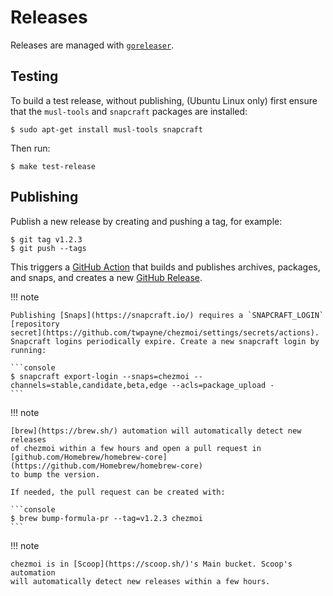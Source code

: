 # Releases

Releases are managed with [`goreleaser`](https://goreleaser.com/).

## Testing

To build a test release, without publishing, (Ubuntu Linux only) first ensure
that the `musl-tools` and `snapcraft` packages are installed:

```console
$ sudo apt-get install musl-tools snapcraft
```

Then run:

```console
$ make test-release
```

## Publishing

Publish a new release by creating and pushing a tag, for example:

```console
$ git tag v1.2.3
$ git push --tags
```

This triggers a [GitHub Action](https://github.com/twpayne/chezmoi/actions)
that builds and publishes archives, packages, and snaps, and creates a new
[GitHub Release](https://github.com/twpayne/chezmoi/releases).

!!! note

    Publishing [Snaps](https://snapcraft.io/) requires a `SNAPCRAFT_LOGIN`
    [repository
    secret](https://github.com/twpayne/chezmoi/settings/secrets/actions).
    Snapcraft logins periodically expire. Create a new snapcraft login by
    running:

    ```console
    $ snapcraft export-login --snaps=chezmoi --channels=stable,candidate,beta,edge --acls=package_upload -
    ```

!!! note

    [brew](https://brew.sh/) automation will automatically detect new releases
    of chezmoi within a few hours and open a pull request in
    [github.com/Homebrew/homebrew-core](https://github.com/Homebrew/homebrew-core)
    to bump the version.

    If needed, the pull request can be created with:

    ```console
    $ brew bump-formula-pr --tag=v1.2.3 chezmoi
    ```

!!! note

    chezmoi is in [Scoop](https://scoop.sh/)'s Main bucket. Scoop's automation
    will automatically detect new releases within a few hours.
